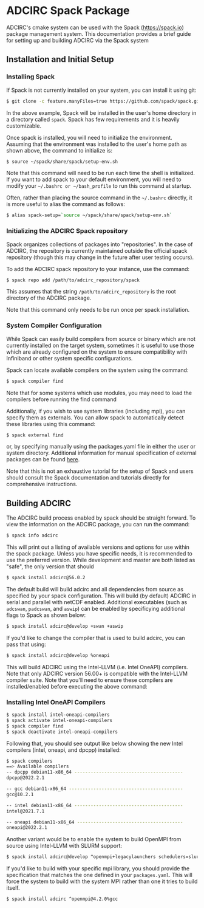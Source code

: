# ADCIRC Spack Package

ADCIRC's cmake system can be used with the Spack (https://spack.io) package management system. This documentation
provides a brief guide for setting up and building ADCIRC via the Spack system

## Installation and Initial Setup

### Installing Spack

If Spack is not currently installed on your system, you can install it using git:

```bash
$ git clone -c feature.manyFiles=true https://github.com/spack/spack.git ~/spack
```

In the above example, Spack will be installed in the user's home directory in a directory
called `spack`. Spack has few requirements and it is heavily customizable. 

Once spack is installed, you will need to initialize the environment. Assuming that the environment
was installed to the user's home path as shown above, the command to initialize is:
```bash
$ source ~/spack/share/spack/setup-env.sh
```
Note that this command will need to be run each time the shell is initialized. If you want to add spack to your 
default environment, you will need to modify your `~/.bashrc or ~/bash_profile` to run this command at startup.

Often, rather than placing the source command in the `~/.bashrc` directly, it is more useful to alias the command as 
follows:

```bash
$ alias spack-setup=`source ~/spack/share/spack/setup-env.sh`
```

### Initializing the ADCIRC Spack repository

Spack organizes collections of packages into "repositories". In the case of ADCIRC, the repository is
currently maintained outside the official spack repository (though this may change in the future after user testing occurs).

To add the ADCIRC spack repository to your instance, use the command:

```bash
$ spack repo add /path/to/adcirc_repository/spack 
```
This assumes that the string `/path/to/adcirc_repository` is the root directory of the ADCIRC package.

Note that this command only needs to be run once per spack installation.

### System Compiler Configuration

While Spack can easily build compilers from source or binary which are not currently installed on the target system,
sometimes it is useful to use those which are already configured on the system to ensure compatibility with Infiniband or 
other system specific configurations. 

Spack can locate available compilers on the system using the command:
```bash
$ spack compiler find
```
Note that for some systems which use modules, you may need to load the compilers before running the find command

Additionally, if you wish to use system libraries (including mpi), you can specify them as externals. You can allow spack
to automatically detect these libraries using this command:
```bash
$ spack external find
```
or, by specifying manually using the packages.yaml file in either the user or system directory. Additional information
for manual specification of external packages can be found [here](https://spack.readthedocs.io/en/latest/build_settings.html#external-packages).

Note that this is not an exhaustive tutorial for the setup of Spack and users should consult the Spack documentation 
and tutorials directly for comprehensive instructions. 

## Building ADCIRC

The ADCIRC build process enabled by spack should be straight forward. To view the information on the ADCIRC package, you
can run the command:

```bash
$ spack info adcirc
```

This will print out a listing of available versions and options for use within the spack package. Unless you have specific needs,
it is recommended to use the preferred version. While development and master are both listed as "safe", the only version that should 

```bash
$ spack install adcirc@56.0.2
```

The default build will build adcirc and all dependencies from source as specified by your spack configuration. This 
will build (by default) ADCIRC in serial and parallel with netCDF enabled. Additional executables (such as `adcswan`, 
`padcswan`, and `aswip`) can be enabled by specificying additional flags to Spack as shown below:

```bash
$ spack install adcirc@develop +swan +aswip
```

If you'd like to change the compiler that is used to build adcirc, you can pass that using:

```bash
$ spack install adcirc@develop %oneapi
```
This will build ADCIRC using the Intel-LLVM (i.e. Intel OneAPI) compilers. Note that only ADCIRC version 56.00+ 
is compatible with the Intel-LLVM compiler suite. Note that you'll need to ensure these compilers are installed/enabled
before executing the above command:

### Installing Intel OneAPI Compilers 
```bash
$ spack install intel-oneapi-compilers
$ spack activate intel-oneapi-compilers
$ spack compiler find
$ spack deactivate intel-oneapi-compilers
```

Following that, you should see output like below showing the new Intel compilers (intel, oneapi, and dpcpp) installed:
```bash
$ spack compilers
==> Available compilers
-- dpcpp debian11-x86_64 ----------------------------------------
dpcpp@2022.2.1

-- gcc debian11-x86_64 ------------------------------------------
gcc@10.2.1

-- intel debian11-x86_64 ----------------------------------------
intel@2021.7.1

-- oneapi debian11-x86_64 ---------------------------------------
oneapi@2022.2.1
```

Another variant would be to enable the system to build OpenMPI from source using Intel-LLVM with SLURM support:

```bash
$ spack install adcirc@develop ^openmpi+legacylaunchers schedulers=slurm %oneapi
```

If you'd like to build with your specific mpi library, you should provide the specification that matches the 
one defined in your `packages.yaml`. This will force the system to build with the system MPI rather than one
it tries to build itself.

```bash
$ spack install adcirc ^openmpi@4.2.0%gcc
```
